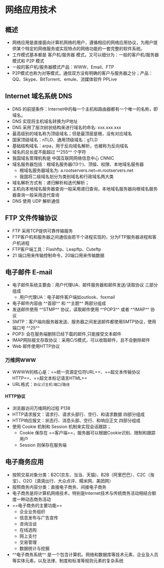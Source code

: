# 网络应用技术
## 概述
* 网络应用是直接面向计算机网络的用户，遵循相应的网络应用协议，为用户提供某个特定的网络服务或实现特点的网络功能的一套完整的软件系统。
* 工作模式基本都是 客户机/服务器 模式，又可以细分为：一般的客户机/服务器模式和 P2P 模式
* 一般的客户机/服务器模式产品：WWW、Email、FTP
* P2P模式也称为对等模式，通信双方没有明确的客户与服务器之分；产品：QQ、Skype、BitTorrent、emule、流媒体软件 PPLive
## Internet 域名系统 DNS
* DNS 的前提条件：Internet中的每一个主机和路由器都有一个唯一的名称，即域名。
* DNS 实现将主机域名转换为IP地址
* DNS 采用了层次树状结构来进行域名的命名: xxx.xxx.xxx
* 最高级别的域名称为顶级域名；但是最顶层是根，没有对应域名
* 国家顶级域名：nTLD、通用顶级域名：gTLD
* 基础结构域名：arpa，用于反向域名解析，也被称为反向域名
* 域名的总长度不能超过 ^^255^^ 个字符
* 我国域名管理机构是 中国互联网网络信息中心 CNNIC
* 域名服务器包括：根域名服务器(13个)、顶级、权限、本地域名服务器
    * 根域名服务器域名为: a.rootservers.net~m.rootservers.net
    * 我国将二级域名划分为类别域名和行政域名两大类
* 域名解析方式有：递归解析和迭代解析；
* 主机向本地域名服务器查询一般采用递归查询，本地域名服务器向根域名服务器查询一般采用迭代查询
* DNS 使用 UDP 解析通信
## FTP 文件传输协议
* FTP 采用TCP提供可靠传输服务
* FTP客户机和服务器之间通信由若干个进程实现的，分为FTP服务器进程和客户机进程
* FTP客户端工具：Flashftp、Leapftp、Cuteftp
* 21 端口用来传输控制命令，20端口用来传输数据

## 电子邮件 E-mail
* 电子邮件系统主要由：用户代理UA、邮件服务器和邮件发送/读取协议 三部分组成
    * 用户代理UA：电子邮件客户端如outlook、foxmail
* 电子邮件内容由 ^^首部^^ 和 ^^主题^^ 两部分组成
* 发送邮件使用 ^^STMP^^ 协议，读取邮件使用 ^^POP3^^ 或者 ^^IMAP^^ 协议
* SMTP：客户端向服务器发送、服务器之间发送邮件都使用SMTP协议，使用端口号 ^^25^^
* POP3: 会在服务端删除已经下载的邮件,只能接受文本邮件
* IMAP网际报文存取协议：采用C/S模式，可以收取邮件，且不会删除邮件
* Web 邮件使用HTTP协议
### 万维网WWW
* WWWW的核心是：==统一资源定位符URL==、==超文本传输协议HTTP==、==超文本标记语言HTML==
* URL格式：`协议`://`主机`:`端口`/`路径`
#### HTTP协议
* 浏览器访问万维网的过程 P138
* HTTP请求报文：请求行、请求头部行、空行、和请求数据 四部分组成
* HTTP响应报文：状态行、消息头部、空行、和响应正文 四部分组成
* 使用 Cookie 机制和 Session 机制来实现会话跟踪；
    * Cookie 保存在 ==客户端==，服务器可以根据Cookie识别、限制和跟踪用户
    * Session 则保存在服务端
## 电子商务应用
* 按照交易对象分类：B2C(京东、当当、天猫)、B2B（阿里巴巴）、C2C（淘宝）、O2O（滴滴出行、大众点评、糯米网、美团网）
* 按照商务内容分类：直接电子商务、间接电子商务
* 电子商务是将计算机网络技术，特别是Internet技术与传统商务活动相结合额度一种动态商务活动
* ==电子商务的主要功能==
    * 企业业务组织
    * 信息发布与广告宣传
    * 咨询洽谈
    * 在线选购
    * 网上支付
    * 交易管理
    * 数据统计与挖掘
* ^^电子商务系统^^ 是一个包含计算机、网络和数据库等技术元素、企业及人员等实体元素，以及法律、制度和标准等规则元素的复杂系统